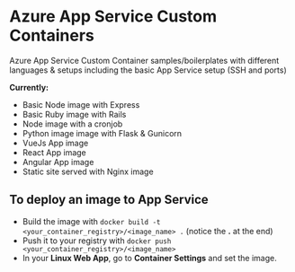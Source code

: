 # Azure App Service Custom Containers
Azure App Service Custom Container samples/boilerplates with different languages &amp; setups including the basic App Service setup (SSH and ports)

**Currently:**

* Basic Node image with Express
* Basic Ruby image with Rails
* Node image with a cronjob
* Python image image with Flask & Gunicorn
* VueJs App image
* React App image
* Angular App image
* Static site served with Nginx image

## To deploy an image to App Service
* Build the image with `docker build -t <your_container_registry>/<image_name> .` (notice the **.** at the end)
* Push it to your registry with `docker push <your_container_registry>/<image_name>`
* In your **Linux Web App**, go to **Container Settings** and set the image.

